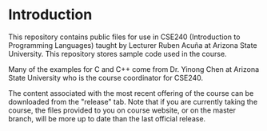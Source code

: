 # Introduction
This repository contains public files for use in CSE240 (Introduction to Programming Languages) taught by Lecturer Ruben Acuña at Arizona State University. This repository stores sample code used in the course.

Many of the examples for C and C++ come from Dr. Yinong Chen at Arizona State University who is the course coordinator for CSE240.

The content associated with the most recent offering of the course can be downloaded from the "release" tab. Note that if you are currently taking the course, the files provided to you on course website, or on the master branch, will be more up to date than the last official release.